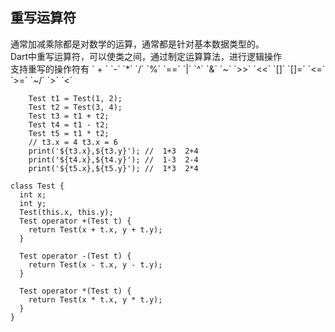 <h2>重写运算符</h2>
通常加减乘除都是对数学的运算，通常都是针对基本数据类型的。<br/>
Dart中重写运算符，可以使类之间，通过制定运算算法，进行逻辑操作<br/>
支持重写的操作符有   ` + `   `-`  `*`  `/`  `%`  `==`  `|`  `^`  `&`  `~`  `>>`  `<<`  `[]`  `[]=`  `<=`  `>=`  `~/`  `>`  `<`
    
```
    Test t1 = Test(1, 2);
    Test t2 = Test(3, 4);
    Test t3 = t1 + t2;
    Test t4 = t1 - t2;
    Test t5 = t1 * t2;
    // t3.x = 4 t3.x = 6
    print('${t3.x},${t3.y}'); //  1+3  2+4
    print('${t4.x},${t4.y}'); //  1-3  2-4
    print('${t5.x},${t5.y}'); //  1*3  2*4

class Test {
  int x;
  int y;
  Test(this.x, this.y);
  Test operator +(Test t) {
    return Test(x + t.x, y + t.y);
  }

  Test operator -(Test t) {
    return Test(x - t.x, y - t.y);
  }

  Test operator *(Test t) {
    return Test(x * t.x, y * t.y);
  }
}


```
